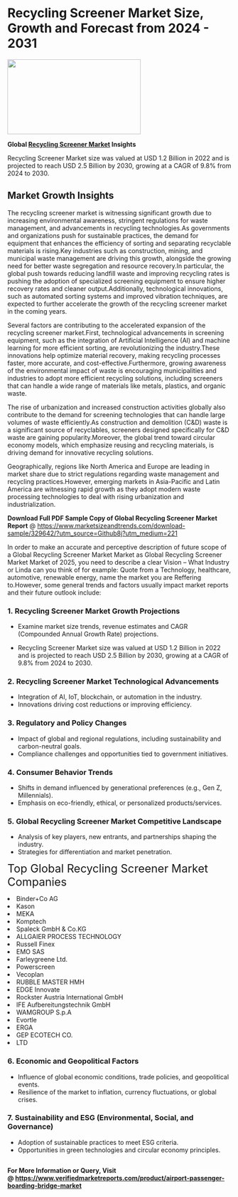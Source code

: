 <H1>Recycling Screener Market Size, Growth and Forecast from 2024 - 2031</H1><img class="aligncenter size-medium wp-image-584254" src="https://thirdeyenews.in/wp-content/uploads/2024/09/Global-Market-Research-300x168.jpeg" alt="" width="300" height="168" /><p><strong>Global&nbsp;<a href="https://www.marketsizeandtrends.com/download-sample/329642/?utm_source=Github8j?utm_medium=221">Recycling Screener Market</a> Insights</strong></p><p>Recycling Screener Market size was valued at USD 1.2 Billion in 2022 and is projected to reach USD 2.5 Billion by 2030, growing at a CAGR of 9.8% from 2024 to 2030.</p><p><h2>Market Growth Insights</h2> <p>The recycling screener market is witnessing significant growth due to increasing environmental awareness, stringent regulations for waste management, and advancements in recycling technologies.As governments and organizations push for sustainable practices, the demand for equipment that enhances the efficiency of sorting and separating recyclable materials is rising.Key industries such as construction, mining, and municipal waste management are driving this growth, alongside the growing need for better waste segregation and resource recovery.In particular, the global push towards reducing landfill waste and improving recycling rates is pushing the adoption of specialized screening equipment to ensure higher recovery rates and cleaner output.Additionally, technological innovations, such as automated sorting systems and improved vibration techniques, are expected to further accelerate the growth of the recycling screener market in the coming years.</p> <p>Several factors are contributing to the accelerated expansion of the recycling screener market.First, technological advancements in screening equipment, such as the integration of Artificial Intelligence (AI) and machine learning for more efficient sorting, are revolutionizing the industry.These innovations help optimize material recovery, making recycling processes faster, more accurate, and cost-effective.Furthermore, growing awareness of the environmental impact of waste is encouraging municipalities and industries to adopt more efficient recycling solutions, including screeners that can handle a wide range of materials like metals, plastics, and organic waste.</p> <p>The rise of urbanization and increased construction activities globally also contribute to the demand for screening technologies that can handle large volumes of waste efficiently.As construction and demolition (C&D) waste is a significant source of recyclables, screeners designed specifically for C&D waste are gaining popularity.Moreover, the global trend toward circular economy models, which emphasize reusing and recycling materials, is driving demand for innovative recycling solutions.</p> <p>Geographically, regions like North America and Europe are leading in market share due to strict regulations regarding waste management and recycling practices.However, emerging markets in Asia-Pacific and Latin America are witnessing rapid growth as they adopt modern waste processing technologies to deal with rising urbanization and industrialization.</p> <p><span class=""><strong>Download Full PDF Sample Copy of Global Recycling Screener Market Report</strong> @ <a href="https://www.marketsizeandtrends.com/download-sample/329642/?utm_source=Github8j?utm_medium=221" target="_blank">https://www.marketsizeandtrends.com/download-sample/329642/?utm_source=Github8j?utm_medium=221</a></span></p><p>In order to make an accurate and perceptive description of future scope of a Global&nbsp;Recycling Screener Market Market as Global&nbsp;Recycling Screener Market Market of 2025, you need to describe a clear Vision &ndash; What Industry or Linda can you think of for example: Quote from a Technology, healthcare, automotive, renewable energy, name the market you are Reffering to.However, some general trends and factors usually impact market reports and their future outlook include:</p><h3>1.&nbsp;<strong>Recycling Screener Market Growth Projections</strong></h3><ul><li>Examine market size trends, revenue estimates and CAGR (Compounded Annual Growth Rate) projections.</li><li><p>Recycling Screener Market size was valued at USD 1.2 Billion in 2022 and is projected to reach USD 2.5 Billion by 2030, growing at a CAGR of 9.8% from 2024 to 2030.</p></li></ul><h3>2.&nbsp;<strong>Recycling Screener Market Technological Advancements</strong></h3><ul><li>Integration of AI, IoT, blockchain, or automation in the industry.</li><li>Innovations driving cost reductions or improving efficiency.</li></ul><h3>3.&nbsp;<strong>Regulatory and Policy Changes</strong></h3><ul><li>Impact of global and regional regulations, including sustainability and carbon-neutral goals.</li><li>Compliance challenges and opportunities tied to government initiatives.</li></ul><h3>4.&nbsp;<strong>Consumer Behavior Trends</strong></h3><ul><li>Shifts in demand influenced by generational preferences (e.g., Gen Z, Millennials).</li><li>Emphasis on eco-friendly, ethical, or personalized products/services.</li></ul><h3>5.&nbsp;<strong>Global Recycling Screener Market Competitive Landscape</strong></h3><ul><li>Analysis of key players, new entrants, and partnerships shaping the industry.</li><li>Strategies for differentiation and market penetration.</li></ul><p data-pm-slice="1 1 []"><span style="color: inherit; font-family: inherit; font-size: 25px;">Top Global Recycling Screener Market Companies</span></p><div class="" data-test-id=""><p><li>Binder+Co AG</li><li> Kason</li><li> MEKA</li><li> Komptech</li><li> Spaleck GmbH & Co.KG</li><li> ALLGAIER PROCESS TECHNOLOGY</li><li> Russell Finex</li><li> EMO SAS</li><li> Farleygreene Ltd.</li><li> Powerscreen</li><li> Vecoplan</li><li> RUBBLE MASTER HMH</li><li> EDGE Innovate</li><li> Rockster Austria International GmbH</li><li> IFE Aufbereitungstechnik GmbH</li><li> WAMGROUP S.p.A</li><li> Evortle</li><li> ERGA</li><li> GEP ECOTECH CO.</li><li> LTD</li></p></div><h3>6.&nbsp;<strong>Economic and Geopolitical Factors</strong></h3><ul><li>Influence of global economic conditions, trade policies, and geopolitical events.</li><li>Resilience of the market to inflation, currency fluctuations, or global crises.</li></ul><h3>7.&nbsp;<strong>Sustainability and ESG (Environmental, Social, and Governance)</strong></h3><ul><li>Adoption of sustainable practices to meet ESG criteria.</li><li>Opportunities in green technologies and circular economy principles.</li></ul><h2><strong style="font-size: 14px;">For More Information or Query, Visit @&nbsp;</strong><a style="background-color: #ffffff; font-size: 14px;" href="https://www.marketsizeandtrends.com/report/recycling-screener-market/" target="_blank">https://www.verifiedmarketreports.com/product/airport-passenger-boarding-bridge-market</a></h2>
